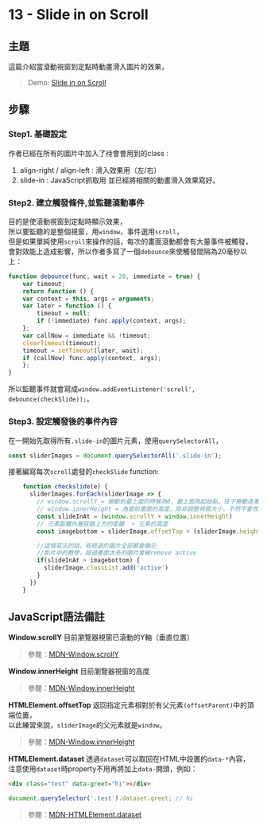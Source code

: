 # 13 - Slide in on Scroll

## **主題**
這篇介紹當滾動視窗到定點時動畫滑入圖片的效果，  

>Demo: [Slide in on Scroll](https://des86532.github.io/javascript-30/13_Slide-in-on-Scroll/index.html)

## **步驟**
### Step1. 基礎設定
作者已經在所有的圖片中加入了待會會用到的class : 
1. align-right / align-left : 滑入效果用（左/右）
2. slide-in : JavaScript抓取用
並已經將相關的動畫滑入效果寫好。

### Step2. 建立觸發條件,並監聽滾動事件
目的是使滾動視窗到定點時顯示效果，  
所以要監聽的是整個視窗，用`window`，事件選用`scroll`，  
但是如果單純使用`scroll`來操作的話，每次的畫面滾動都會有大量事件被觸發，  
會對效能上造成影響，所以作者多寫了一個`debounce`來使觸發間隔為20毫秒以上：
````javascript
function debounce(func, wait = 20, immediate = true) {
    var timeout;
    return function () {
    var context = this, args = arguments;
    var later = function () {
        timeout = null;
        if (!immediate) func.apply(context, args);
    };
    var callNow = immediate && !timeout;
    clearTimeout(timeout);
    timeout = setTimeout(later, wait);
    if (callNow) func.apply(context, args);
    };
}
````
所以監聽事件就會寫成`window.addEventListener('scroll', debounce(checkSlide));`。  

### Step3. 設定觸發後的事件內容
在一開始先取得所有`.slide-in`的圖片元素，使用`querySelectorAll`，
````javascript
const sliderImages = document.querySelectorAll('.slide-in');
````
接著編寫每次`scroll`處發的`checkSlide` function:
````javascript
    function checkslide(e) {
      sliderImages.forEach(sliderImage => {
        // window.scrollY = 捲動到最上面的時候為0，最上面為起始點，往下捲動逐漸增加   
        // window.innerHeight = 為當前畫面的高度，除非調整視窗大小，不然不會改變
        const slideInAt = (window.scrollY + window.innerHeight) 
        // 元素距離外層容器上方的距離  + 元素的高度
        const imagebottom = sliderImage.offsetTop + (sliderImage.height /2);

        //這個寫法的話，有經過的圖片全部都會顯示
        //影片中的教學，超過畫面太多的圖片會被remove active
        if(slideInAt > imagebottom) {
          sliderImage.classList.add('active')
        }
      })
    }
````

## **JavaScript語法備註**
**Window.scrollY**
目前瀏覽器視窗已滾動的Y軸（垂直位置）
>參閱：[MDN-Window.scrollY](https://developer.mozilla.org/en-US/docs/Web/API/Window/scrollY)

**Window.innerHeight**
目前瀏覽器視窗的高度
>參閱：[MDN-Window.innerHeight](https://developer.mozilla.org/en-US/docs/Web/API/Window/innerHeight)

**HTMLElement.offsetTop**
返回指定元素相對於有父元素`(offsetParent)`中的頂端位置，  
以此練習來說，`sliderImage`的父元素就是`window`。
>參閱：[MDN-Window.innerHeight](https://developer.mozilla.org/en-US/docs/Web/API/Window/innerHeight)

**HTMLElement.dataset**
透過`dataset`可以取回在HTML中設置的`data-*`內容，  
注意使用`dataset`時property不用再將加上`data-`開頭，例如：    
````html
<div class="test" data-greet="hi"></div>
````
````javascript
document.querySelector('.test').dataset.greet; // hi
````
>參閱：[MDN-HTMLElement.dataset](https://developer.mozilla.org/zh-CN/docs/Web/API/HTMLElement/dataset)
